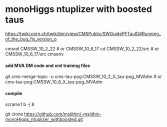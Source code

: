 
# monoHiggs ntuplizer with boosted taus


https://twiki.cern.ch/twiki/bin/view/CMSPublic/SWGuidePFTauID#Running_of_the_bug_fix_version_o

cmsrel CMSSW_10_2_22 # or CMSSW_10_6_17
cd CMSSW_10_2_22/src # or CMSSW_10_6_17/src
cmsenv

#### add MVA DM code and xml training files
git cms-merge-topic -u cms-tau-pog:CMSSW_10_2_X_tau-pog_MVAdm # or cms-tau-pog:CMSSW_10_6_X_tau-pog_MVAdm

#### compile
scramv1 b -j 8

git clone https://github.com/msjithin/-msjithin-monoHiggs_ntuplizer_withboosted.git

